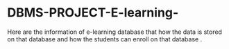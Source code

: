 # DBMS-PROJECT-E-learning-
Here are the information of e-learning database that how the data is stored on that database and how the students can enroll on that database .
